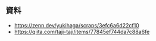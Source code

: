 ## 資料
- https://zenn.dev/yukihaga/scraps/3efc6a6d22cf10
- https://qiita.com/taji-taji/items/77845ef744da7c88a6fe
